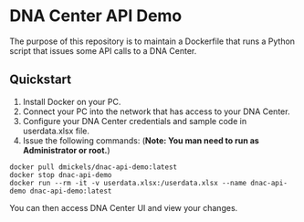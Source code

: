 # DNA Center API Demo
The purpose of this repository is to maintain a Dockerfile that runs a Python script that issues some API calls to a
DNA Center.

## Quickstart
1.  Install Docker on your PC.
1.  Connect your PC into the network that has access to your DNA Center.
1.  Configure your DNA Center credentials and sample code in userdata.xlsx file.
1.  Issue the following commands: (**Note:  You man need to run as Administrator or root.**)
```commandline
docker pull dmickels/dnac-api-demo:latest
docker stop dnac-api-demo
docker run --rm -it -v userdata.xlsx:/userdata.xlsx --name dnac-api-demo dnac-api-demo:latest
```

You can then access DNA Center UI and view your changes.